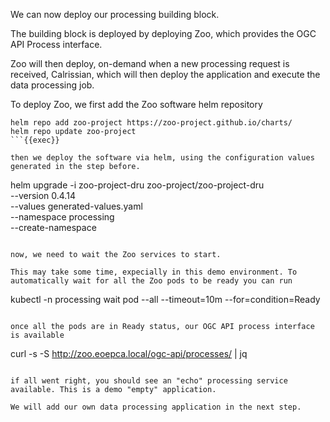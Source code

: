We can now deploy our processing building block.

The building block is deployed by deploying Zoo, which provides the OGC API Process interface.

Zoo will then deploy, on-demand when a new processing request is received, Calrissian, which will then deploy the application and execute the data processing job. 
 
To deploy Zoo, we first add the Zoo software helm repository

```
helm repo add zoo-project https://zoo-project.github.io/charts/
helm repo update zoo-project
```{{exec}}

then we deploy the software via helm, using the configuration values generated in the step before.

```
helm upgrade -i zoo-project-dru zoo-project/zoo-project-dru \
  --version 0.4.14 \
  --values generated-values.yaml \
  --namespace processing \
  --create-namespace
```{{exec}}

now, we need to wait the Zoo services to start.

This may take some time, expecially in this demo environment. To automatically wait for all the Zoo pods to be ready you can run

```
kubectl -n processing wait pod --all --timeout=10m --for=condition=Ready
```{{exec}}

once all the pods are in Ready status, our OGC API process interface is available

```
curl -s -S http://zoo.eoepca.local/ogc-api/processes/ | jq
```{{exec}}

if all went right, you should see an "echo" processing service available. This is a demo "empty" application.

We will add our own data processing application in the next step.
